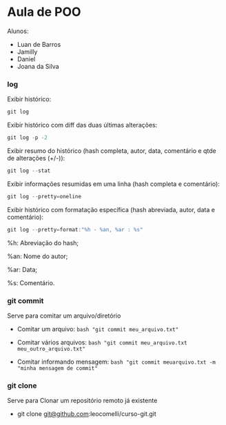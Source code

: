 # Aula de POO

Alunos:
- Luan de Barros
- Jamilly
- Daniel
- Joana da Silva

### log 

Exibir histórico:
```java
git log
``````
Exibir histórico com diff das duas últimas alterações:

```java
git log -p -2
``````
Exibir resumo do histórico (hash completa, autor, data, comentário e qtde de alterações (+/-)):

```java
git log --stat
``````

Exibir informações resumidas em uma linha (hash completa e comentário):

```java
git log --pretty=oneline
``````

Exibir histórico com formatação específica (hash abreviada, autor, data e comentário):

```java
git log --pretty=format:"%h - %an, %ar : %s"
``````
%h: Abreviação do hash;

%an: Nome do autor;

%ar: Data;

%s: Comentário.

### git commit
Serve para comitar um arquivo/diretório

- Comitar um arquivo: ```bash
  "git commit meu_arquivo.txt" ```

- Comitar vários arquivos: ```bash
  "git commit meu_arquivo.txt meu_outro_arquivo.txt"```
- Comitar informando mensagem: ```bash
  "git commit meuarquivo.txt -m "minha mensagem de commit" ```

### git clone
Serve para Clonar um repositório remoto já existente
- git clone git@github.com:leocomelli/curso-git.git

